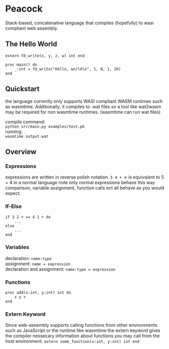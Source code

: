 # Peacock
Stack-based, concatenative language that compiles (hopefully) to wasi compliant web assembly.

## The Hello World
```
extern fd_write(x, y, z, w) int end

proc main() do
    _:int = fd_write("Hello, world\n", 1, 0, 1, 20)
end
```

## Quickstart
the language currently only supports WASI compliant WASM runtimes such as wasmtime. Additionally, it compiles to .wat files so a tool like wat2wasm may be required for non wasmtime runtimes. (wasmtime can run wat files)

compile command: <br>
`python src/main.py examples/test.pk`<br>
running:<br>
`wasmtime output.wat`



## Overview

### Expressions
expressions are written in reverse polish notation.
`5 4 +` -> is equivalent to 5 + 4 in a normal language
note only normal expressions behave this way
comparison, variable assignment, function calls ect
all behave as you would expect.

### If-Else
```
if 3 2 + == 4 1 + do
    ...
else
    ...
end
```

### Variables
declaration: `name:type` <br>
assignment: `name = expression` <br>
declaration and assignment: `name:type = expression`

### Functions
```
proc add(x:int, y:int) int do
    x y +
end
```

### Extern Keyword
Since web-assembly supports calling functions from other environments such as JavaScript or the runtime like wasmtime the extern keyword gives the compiler nessecary information about functions you may call from the host environment.
`extern some_function(x:int, y:int) int end`



